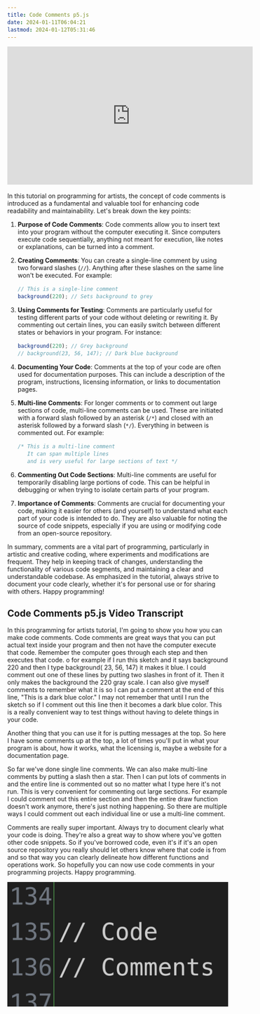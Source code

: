 ```yaml
---
title: Code Comments p5.js
date: 2024-01-11T06:04:21
lastmod: 2024-01-12T05:31:46
---
```


<div class="ifream-16-9-container">
<iframe class="youTubeIframe" width="560" height="315" src="https://www.youtube.com/embed/A2pH3TOEgok?si=dv9BxZTB8orHlm8M?rel=0" title="YouTube video player" frameborder="0" allow="accelerometer; autoplay; clipboard-write; encrypted-media; gyroscope; picture-in-picture; web-share" allowfullscreen></iframe>
</div>

In this tutorial on programming for artists, the concept of code comments is introduced as a fundamental and valuable tool for enhancing code readability and maintainability. Let's break down the key points:

1. **Purpose of Code Comments**: Code comments allow you to insert text into your program without the computer executing it. Since computers execute code sequentially, anything not meant for execution, like notes or explanations, can be turned into a comment.

2. **Creating Comments**: You can create a single-line comment by using two forward slashes (`//`). Anything after these slashes on the same line won't be executed. For example:

   ```javascript
   // This is a single-line comment
   background(220); // Sets background to grey
   ```

3. **Using Comments for Testing**: Comments are particularly useful for testing different parts of your code without deleting or rewriting it. By commenting out certain lines, you can easily switch between different states or behaviors in your program. For instance:

   ```javascript
   background(220); // Grey background
   // background(23, 56, 147); // Dark blue background
   ```

4. **Documenting Your Code**: Comments at the top of your code are often used for documentation purposes. This can include a description of the program, instructions, licensing information, or links to documentation pages.

5. **Multi-line Comments**: For longer comments or to comment out large sections of code, multi-line comments can be used. These are initiated with a forward slash followed by an asterisk (`/*`) and closed with an asterisk followed by a forward slash (`*/`). Everything in between is commented out. For example:

   ```javascript
   /* This is a multi-line comment
      It can span multiple lines
      and is very useful for large sections of text */
   ```

6. **Commenting Out Code Sections**: Multi-line comments are useful for temporarily disabling large portions of code. This can be helpful in debugging or when trying to isolate certain parts of your program.

7. **Importance of Comments**: Comments are crucial for documenting your code, making it easier for others (and yourself) to understand what each part of your code is intended to do. They are also valuable for noting the source of code snippets, especially if you are using or modifying code from an open-source repository.

In summary, comments are a vital part of programming, particularly in artistic and creative coding, where experiments and modifications are frequent. They help in keeping track of changes, understanding the functionality of various code segments, and maintaining a clear and understandable codebase. As emphasized in the tutorial, always strive to document your code clearly, whether it's for personal use or for sharing with others. Happy programming!

## Code Comments p5.js Video Transcript

In this programming for artists tutorial, I'm going to show you how you can make code comments. Code comments are great ways that you can put actual text inside your program and then not have the computer execute that code. Remember the computer goes through each step and then executes that code. o for example if I run this sketch and it says background 220 and then I type background( 23, 56, 147) it makes it blue. I could comment out one of these lines by putting two slashes in front of it. Then it only makes the background the 220 gray scale. I can also give myself comments to remember what it is so I can put a comment at the end of this line, "This is a dark blue color." I may not remember that until I run the sketch so if I comment out this line then it becomes a dark blue color. This is a really convenient way to test things without having to delete things in your code.

Another thing that you can use it for is putting messages at the top. So here I have some comments up at the top, a lot of times you'll put in what your program is about, how it works, what the licensing is, maybe a website for a documentation page.

So far we've done single line comments. We can also make multi-line comments by putting a slash then a star. Then I can put lots of comments in and the entire line is commented out so no matter what I type here it's not run. This is very convenient for commenting out large sections. For example I could comment out this entire section and then the entire draw function doesn't work anymore, there's just nothing happening. So there are multiple ways I could comment out each individual line or use a multi-line comment.

Comments are really super important. Always try to document clearly what your code is doing. They're also a great way to show where you've gotten other code snippets. So if you've borrowed code, even it's if it's an open source repository you really should let others know where that code is from and so that way you can clearly delineate how different functions and operations work. So hopefully you can now use code comments in your programming projects. Happy programming.

[![Code Comments p5.js](./attachments/code-comments-thumb.png)](./attachments/code-comments-thumb.png)
